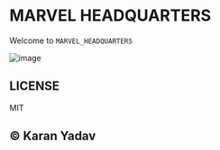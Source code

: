 # MARVEL HEADQUARTERS

Welcome to `MARVEL_HEADQUARTERS`

![image](https://github.com/karanBRAVO/Marvel/assets/77043443/eabd912f-15d2-40d9-8515-f02d21315e4c)

## LICENSE

MIT

## ©️ Karan Yadav
